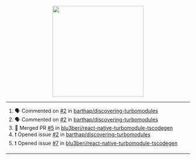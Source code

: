 <p align="center">
<img src="https://user-images.githubusercontent.com/61358536/126118557-75ac74a7-4655-4289-9a8d-e536322b7423.png" height="250" width="250"/>
</p>

---

<!--START_SECTION:activity-->
1. 🗣 Commented on [#2](https://github.com/barthap/discovering-turbomodules/issues/2) in [barthap/discovering-turbomodules](https://github.com/barthap/discovering-turbomodules)
2. 🗣 Commented on [#2](https://github.com/barthap/discovering-turbomodules/issues/2) in [barthap/discovering-turbomodules](https://github.com/barthap/discovering-turbomodules)
3. 🎉 Merged PR [#5](https://github.com/blu3beri/react-native-turbomodule-tscodegen/pull/5) in [blu3beri/react-native-turbomodule-tscodegen](https://github.com/blu3beri/react-native-turbomodule-tscodegen)
4. ❗️ Opened issue [#2](https://github.com/barthap/discovering-turbomodules/issues/2) in [barthap/discovering-turbomodules](https://github.com/barthap/discovering-turbomodules)
5. ❗️ Opened issue [#7](https://github.com/blu3beri/react-native-turbomodule-tscodegen/issues/7) in [blu3beri/react-native-turbomodule-tscodegen](https://github.com/blu3beri/react-native-turbomodule-tscodegen)
<!--END_SECTION:activity-->

---
